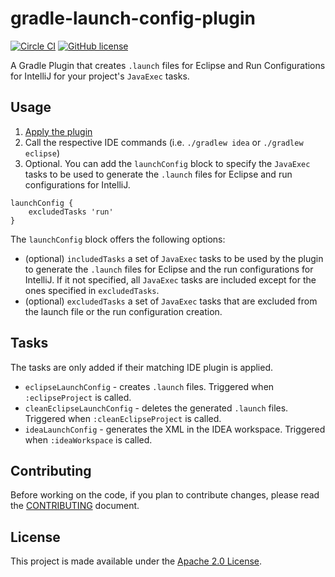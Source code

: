 gradle-launch-config-plugin
===========================
[![Circle CI](https://circleci.com/gh/palantir-baseline/gradle-launch-config-plugin.svg?style=shield)](https://circleci.com/gh/palantir-baseline/gradle-launch-config-plugin)
[![GitHub license](https://img.shields.io/badge/license-Apache%202-blue.svg)](https://raw.githubusercontent.com/palantir-baseline/gradle-launch-config-plugin/develop/LICENSE)

A Gradle Plugin that creates `.launch` files for Eclipse and Run Configurations for IntelliJ for your project's
`JavaExec` tasks.

Usage
-----
1. [Apply the plugin](https://plugins.gradle.org/plugin/com.palantir.launch-config)
2. Call the respective IDE commands (i.e. `./gradlew idea` or `./gradlew eclipse`)
3. Optional. You can add the `launchConfig` block to specify the `JavaExec` tasks to be used to generate the `.launch`
files for Eclipse and run configurations for IntelliJ.

```
launchConfig {
    excludedTasks 'run'
}
```

The `launchConfig` block offers the following options:
 * (optional) `includedTasks` a set of `JavaExec` tasks to be used by the plugin to generate the `.launch` files for
 Eclipse and the run configurations for IntelliJ. If it not specified, all `JavaExec` tasks are included except
 for the ones specified in `excludedTasks`.
 * (optional) `excludedTasks` a set of `JavaExec` tasks that are excluded from the launch file or the run configuration
 creation.

Tasks
-----
The tasks are only added if their matching IDE plugin is applied.

- `eclipseLaunchConfig` - creates `.launch` files. Triggered when `:eclipseProject` is called.
- `cleanEclipseLaunchConfig` - deletes the generated `.launch` files. Triggered when `:cleanEclipseProject` is called.
- `ideaLaunchConfig` - generates the XML in the IDEA workspace. Triggered when `:ideaWorkspace` is called.

Contributing
------------
Before working on the code, if you plan to contribute changes, please read the [CONTRIBUTING](CONTRIBUTING.md) document.


License
-------
This project is made available under the [Apache 2.0 License][license].


[license]: http://www.apache.org/licenses/LICENSE-2.0
